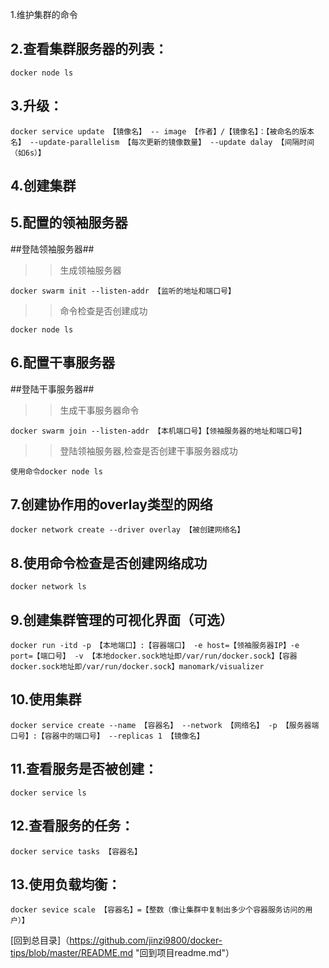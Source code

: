 1.维护集群的命令  

2.查看集群服务器的列表：  
------    
`docker node ls`  

3.升级：  
------    
`docker service update 【镜像名】 -- image 【作者】/【镜像名】：【被命名的版本名】 --update-parallelism 【每次更新的镜像数量】 --update dalay 【间隔时间（如6s）】`  

4.创建集群  
------    
5.配置的领袖服务器  
------    
##登陆领袖服务器##    
>>生成领袖服务器  

`docker swarm init --listen-addr 【监听的地址和端口号】`  

>>命令检查是否创建成功  

`docker node ls`  

6.配置干事服务器  
--------     
##登陆干事服务器##  

>>生成干事服务器命令  

`docker swarm join --listen-addr 【本机端口号】【领袖服务器的地址和端口号】`  

>>登陆领袖服务器,检查是否创建干事服务器成功  

`使用命令docker node ls`  

7.创建协作用的overlay类型的网络  
-----    
`docker network create --driver overlay 【被创建网络名】`  

8.使用命令检查是否创建网络成功  
---    
`docker network ls`  

9.创建集群管理的可视化界面（可选）  
-----------    
`docker run -itd -p 【本地端口】:【容器端口】 -e host=【领袖服务器IP】-e port=【端口号】 -v 【本地docker.sock地址即/var/run/docker.sock】【容器docker.sock地址即/var/run/docker.sock】manomark/visualizer`  

10.使用集群  
---    
`docker service create --name 【容器名】 --network 【网络名】 -p 【服务器端口号】:【容器中的端口号】 --replicas 1 【镜像名】`  

11.查看服务是否被创建：  
---    
`docker service ls`  

12.查看服务的任务：  
---    
`docker service tasks 【容器名】`  

13.使用负载均衡：  
---    
`docker sevice scale 【容器名】=【整数（像让集群中复制出多少个容器服务访问的用户）】`  

[回到总目录]（https://github.com/jinzi9800/docker-tips/blob/master/README.md "回到项目readme.md"）
